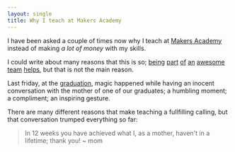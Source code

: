 ```yaml
---
layout: single
title: Why I teach at Makers Academy
---
```

I have been asked a couple of times now why I teach at [Makers Academy](http://makersacademy.com) instead of making *a lot of money* with my skills.

I could write about many reasons that this is so; [being](http://twitter.com/shadchnev) [part](http://twitter.com/startuprob) [of](http://twitter.com/JordanPoulton) [an](http://twitter.com/alexpeattie) [awesome](http://twitter.com/anitacanita) [team](http://twitter.com/rubenkostucki) [helps](http://twitter.com/Jamedjo), but that is not the main reason.

Last friday, at the [graduation](http://alumni.makersacademy.com/cohorts/august), magic happened while having an inocent conversation with the mother of one of our graduates; a humbling moment; a compliment; an inspiring gesture.

There are many different reasons that make teaching a fullfilling calling, but that conversation trumped everything so far:

> In 12 weeks you have achieved what I, as a mother, haven't in a lifetime; thank you!
> ~ mom
 
